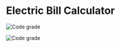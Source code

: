 # Electric Bill Calculator
 
![Code grade](https://api.codiga.io/project/31206/score/svg
)

![Code grade](https://api.codiga.io/project/31206/status/svg)

